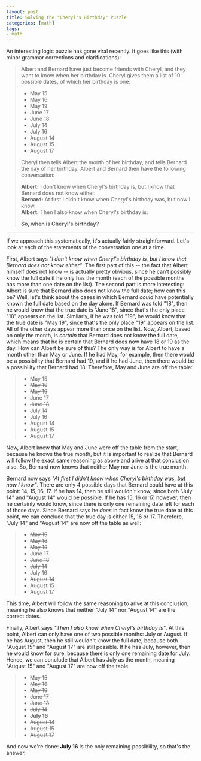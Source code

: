 ```yaml
---
layout: post
title: Solving the "Cheryl's Birthday" Puzzle
categories: [math]
tags:
- math
---
```


An interesting logic puzzle has gone viral recently. It goes like this (with minor grammar corrections and clarifications):

> Albert and Bernard have just become friends with Cheryl, and they want to know when her birthday is. Cheryl gives them a list of 10 possible dates, of which her birthday is one:
>
> - May 15
> - May 16
> - May 19
> - June 17
> - June 18
> - July 14
> - July 16
> - August 14
> - August 15
> - August 17
>
> Cheryl then tells Albert the month of her birthday, and tells Bernard the day of her birthday. Albert and Bernard then have the following conversation:
>
> **Albert:** I don't know when Cheryl's birthday is, but I know that Bernard does not know either. <br />
> **Bernard:** At first I didn't know when Cheryl's birthday was, but now I know. <br />
> **Albert:** Then I also know when Cheryl's birthday is.
>
> **So, when is Cheryl's birthday?**

---

If we approach this systematically, it's actually fairly straightforward. Let's look at each of the statements of the conversation one at a time.

First, Albert says *"I don't know when Cheryl's birthday is, but I know that Bernard does not know either"*. The first part of this -- the fact that Albert himself does not know -- is actually pretty obvious, since he can't possibly know the full date if he only has the month (each of the possible months has more than one date on the list). The second part is more interesting: Albert is sure that Bernard also does not know the full date; how can this be? Well, let's think about the cases in which Bernard *could* have potentially known the full date based on the day alone. If Bernard was told "18", then he would know that the true date is "June 18", since that's the only place "18" appears on the list. Similarly, if he was told "19", he would know that the true date is "May 19", since that's the only place "19" appears on the list. All of the other days appear more than once on the list. Now, Albert, based on only the month, is *certain* that Bernard does not know the full date, which means that he is certain that Bernard does now have 18 or 19 as the day. How can Albert be sure of this? The only way is for Albert to have a month other than May or June. If he had May, for example, then there would be a possibility that Bernard had 19, and if he had June, then there would be a possibility that Bernard had 18. Therefore, May and June are off the table:

> - <s>May 15</s>
> - <s>May 16</s>
> - <s>May 19</s>
> - <s>June 17</s>
> - <s>June 18</s>
> - July 14
> - July 16
> - August 14
> - August 15
> - August 17

Now, Albert knew that May and June were off the table from the start, because he knows the true month, but it is important to realize that Bernard will follow the exact same reasoning as above and arive at that conclusion also. So, Bernard now knows that neither May nor June is the true month.

Bernard now says *"At first I didn't know when Cheryl's birthday was, but now I know"*. There are only 4 possible days that Bernard could have at this point: 14, 15, 16, 17. If he has 14, then he still wouldn't know, since both "July 14" and "August 14" would be possible. If he has 15, 16 or 17, however, then he certainly would know, since there is only one remaining date left for each of those days. Since Bernard says he *does* in fact know the true date at this point, we can conclude that the true day is either 15, 16 or 17. Therefore, "July 14" and "August 14" are now off the table as well:

> - <s>May 15</s>
> - <s>May 16</s>
> - <s>May 19</s>
> - <s>June 17</s>
> - <s>June 18</s>
> - <s>July 14</s>
> - July 16
> - <s>August 14</s>
> - August 15
> - August 17

This time, Albert will follow the same reasoning to arive at this conclusion, meaning he also knows that neither "July 14" nor "August 14" are the correct dates.

Finally, Albert says *"Then I also know when Cheryl's birthday is"*. At this point, Albert can only have one of two possible months: July or August. If he has August, then he still wouldn't know the full date, because both "August 15" and "August 17" are still possible. If he has July, however, then he would know for sure, because there is only one remaining date for July. Hence, we can conclude that Albert has July as the month, meaning "August 15" and "August 17" are now off the table:

> - <s>May 15</s>
> - <s>May 16</s>
> - <s>May 19</s>
> - <s>June 17</s>
> - <s>June 18</s>
> - <s>July 14</s>
> - **July 16**
> - <s>August 14</s>
> - <s>August 15</s>
> - <s>August 17</s>

And now we're done: **July 16** is the only remaining possibility, so that's the answer.
